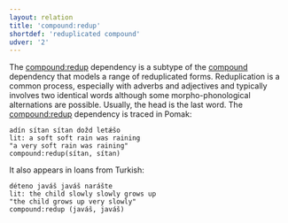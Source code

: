 ```yaml
---
layout: relation
title: 'compound:redup'
shortdef: 'reduplicated compound'
udver: '2'
---
```


The [compound:redup]() dependency  is a subtype of the [compound]() dependency that models a range of reduplicated forms.
Reduplication is a common process, especially with adverbs and adjectives and typically involves two identical words although some morpho-phonological alternations  are possible.
Usually, the head is the last word. The [compound:redup]() dependency is traced in Pomak:  

~~~ sdparse
adín sítan sítan dožd letǽšo  
lit: a soft soft rain was raining
"a very soft rain was raining" 
compound:redup(sítan, sítan)
~~~

It also appears in loans from Turkish:

~~~ sdparse
déteno javáš javáš narášte
lit: the child slowly slowly grows up
"the child grows up very slowly"
compound:redup (javáš, javáš)
~~~
<!-- Interlanguage links updated Út 9. května 2023, 20:04:06 CEST -->
